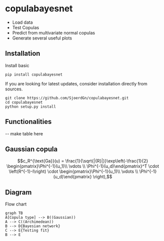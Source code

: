 
# copulabayesnet

* Load data
* Test Copulas
* Predict from multivariate normal copulas
* Generate several useful plots

## Installation
Install basic

`pip install copulabayesnet`

If you are looking for latest updates, consider installation directly from sources.

```
git clone https://github.com/SjoerdGn/copulabayesnet.git
cd copulabayesnet
python setup.py install
```

## Functionalities


-- make table here


## Gaussian copula

$$c_R^{\text{Ga}}(u)
= \frac{1}{\sqrt{|{R}|}}\exp\left(-\frac{1}{2}
\begin{pmatrix}\Phi^{-1}(u_1)\\ \vdots \\ \Phi^{-1}(u_d)\end{pmatrix}^T \cdot
\left(R^{-1}-I\right) \cdot
\begin{pmatrix}\Phi^{-1}(u_1)\\ \vdots \\ \Phi^{-1}(u_d)\end{pmatrix}
\right),$$


## Diagram

Flow chart

```mermaid
graph TB
A[Copula type] --> B((Gaussian))
A --> C((Archimedean))
B --> D{Bayesian network}
C --> E{Testing fit}
B --> E
```
